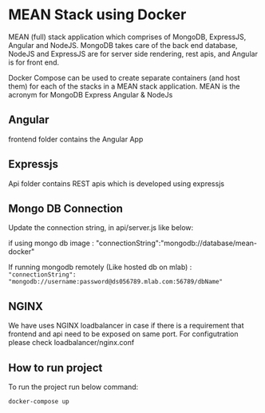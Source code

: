 # MEAN Stack using Docker

MEAN (full) stack application which comprises of MongoDB, ExpressJS, Angular and NodeJS. MongoDB takes care of the back end database, NodeJS and ExpressJS are for server side rendering, rest apis, and Angular is for front end.

Docker Compose can be used to create separate containers (and host them) for each of the stacks in a MEAN stack application. MEAN is the acronym for MongoDB Express Angular & NodeJs

## Angular

frontend folder contains the Angular App

## Expressjs

Api folder contains REST apis which is developed using expressjs

## Mongo DB Connection

Update the connection string, in api/server.js like below:

if using mongo db image : "connectionString":"mongodb://database/mean-docker"

If running mongodb remotely (Like hosted db on mlab) :
`"connectionString": "mongodb://username:password@ds056789.mlab.com:56789/dbName"`

## NGINX

We have uses NGINX loadbalancer in case if there is a requirement that frontend and api need to be exposed on same port. For configutration please check loadbalancer/nginx.conf

## How to run project

To run the project run below command:

`docker-compose up`
